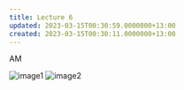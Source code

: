 ```yaml
---
title: Lecture 6
updated: 2023-03-15T00:30:59.0000000+13:00
created: 2023-03-15T00:30:11.0000000+13:00
---
```


AM

![image1](../../../../resources/9a2141f627cf4061a983b84aeea417fe.png)
![image2](../../../../resources/f519a0899b6840ec8749eacdcf20fae4.png)
